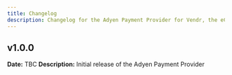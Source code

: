```yaml
---
title: Changelog
description: Changelog for the Adyen Payment Provider for Vendr, the eCommerce solution for Umbraco v8+
---
```


## v1.0.0  
**Date:** TBC 
**Description:** Initial release of the Adyen Payment Provider  
